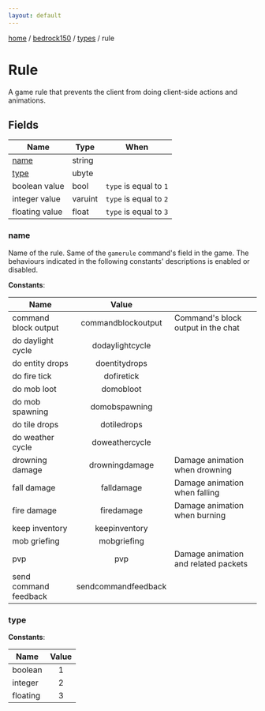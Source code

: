 ```yaml
---
layout: default
---
```


[home](/)  /  [bedrock150](/protocol/bedrock150)  /  [types](/protocol/bedrock150/types)  /  rule

# Rule

A game rule that prevents the client from doing client-side actions and animations.

## Fields

Name | Type | When
---|---|:---:
[name](#name) | string | 
[type](#type) | ubyte | 
boolean value | bool | <code>type</code> is equal to <code>1</code>
integer value | varuint | <code>type</code> is equal to <code>2</code>
floating value | float | <code>type</code> is equal to <code>3</code>

### name

Name of the rule. Same of the `gamerule` command's field in the game.
The behaviours indicated in the following constants' descriptions is enabled or disabled.

**Constants**:

Name | Value |  |
---|:---:|---
command block output | commandblockoutput | Command's block output in the chat
do daylight cycle | dodaylightcycle | 
do entity drops | doentitydrops | 
do fire tick | dofiretick | 
do mob loot | domobloot | 
do mob spawning | domobspawning | 
do tile drops | dotiledrops | 
do weather cycle | doweathercycle | 
drowning damage | drowningdamage | Damage animation when drowning
fall damage | falldamage | Damage animation when falling
fire damage | firedamage | Damage animation when burning
keep inventory | keepinventory | 
mob griefing | mobgriefing | 
pvp | pvp | Damage animation and related packets
send command feedback | sendcommandfeedback | 

### type

**Constants**:

Name | Value
---|:---:
boolean | 1
integer | 2
floating | 3
